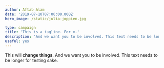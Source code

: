 ```yaml
---
author: Aftab Alam
date: '2019-07-10T07:00:00.000Z'
hero_image: /static/julia-joppien.jpg

type: campaign
title: 'This is a tagline. For x.'
description: 'And we want you to be involved. This text needs to be longer for testing sake'
useful: yes
---
```

This will  **change things**. And we want you to be involved. This text needs to be longer for testing sake.
